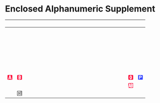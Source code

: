 # Enclosed Alphanumeric Supplement

| &#x2003; | &#x2003; | &#x2003; | &#x2003; | &#x2003; | &#x2003; | &#x2003; | &#x2003; | &#x2003; | &#x2003; | &#x2003; | &#x2003; | &#x2003; | &#x2003; | &#x2003; | &#x2003; |
| :---: | :---: | :---: | :---: | :---: | :---: | :---: | :---: | :---: | :---: | :---: | :---: | :---: | :---: | :---: | :---: |
| &#160; | &#160; | &#160; | &#160; | &#160; | &#160; | &#160; | &#160; | &#160; | &#160; | &#160; | &#160; | &#160; | &#160; | &#160; | &#160; |
| &#160; | &#160; | &#160; | &#160; | &#160; | &#160; | &#160; | &#160; | &#160; | &#160; | &#160; | &#160; | &#160; | &#160; | &#160; | &#160; |
| &#160; | &#160; | &#160; | &#160; | &#160; | &#160; | &#160; | &#160; | &#160; | &#160; | &#160; | &#160; | &#160; | &#160; | &#160; | &#160; |
| &#160; | &#160; | &#160; | &#160; | &#160; | &#160; | &#160; | &#160; | &#160; | &#160; | &#160; | &#160; | &#160; | &#160; | &#160; | &#160; |
| &#160; | &#160; | &#160; | &#160; | &#160; | &#160; | &#160; | &#160; | &#160; | &#160; | &#160; | &#160; | &#160; | &#160; | &#160; | &#160; |
| &#160; | &#160; | &#160; | &#160; | &#160; | &#160; | &#160; | &#160; | &#160; | &#160; | &#160; | &#160; | &#160; | &#160; | &#160; | &#160; |
| &#160; | &#160; | &#160; | &#160; | &#160; | &#160; | &#160; | &#160; | &#160; | &#160; | &#160; | &#160; | &#160; | &#160; | &#160; | &#160; |
| <a href="U+1F170-VS16_a_button.svg" title="A button"><img src="U+1F170-VS16_a_button.svg" x="0" y="0" width="18" height="18"/></a>| <a href="U+1F171-VS16_b_button.svg" title="B button"><img src="U+1F171-VS16_b_button.svg" x="0" y="0" width="18" height="18"/></a>| &#160; | &#160; | &#160; | &#160; | &#160; | &#160; | &#160; | &#160; | &#160; | &#160; | &#160; | &#160; | <a href="U+1F17E-VS16_o_button.svg" title="O button"><img src="U+1F17E-VS16_o_button.svg" x="0" y="0" width="18" height="18"/></a>| <a href="U+1F17F-VS16_p_button.svg" title="P button"><img src="U+1F17F-VS16_p_button.svg" x="0" y="0" width="18" height="18"/></a>|
| &#160; | &#160; | &#160; | &#160; | &#160; | &#160; | &#160; | &#160; | &#160; | &#160; | &#160; | &#160; | &#160; | &#160; | <a href="U+1F18E_ab_button.svg" title="AB button"><img src="U+1F18E_ab_button.svg" x="0" y="0" width="18" height="18"/></a>| &#160; |
| &#160; | <a href="U+1F191_squared_cl.svg" title="Squared CL"><img src="U+1F191_squared_cl.svg" x="0" y="0" width="18" height="18"/></a>|


